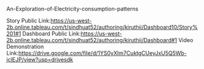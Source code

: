  An-Exploration-of-Electricity-consumption-patterns

Story Public Link:https://us-west-2b.online.tableau.com/t/sindhuat52/authoring/kiruthii/Dashboard10/Story%201#1
Dashboard Public Link:https://us-west-2b.online.tableau.com/t/sindhuat52/authoring/kiruthii/Dashboard#1
Video Demonstration Link:https://drive.google.com/file/d/1YS0yXIm7CuktgCUeyJxU5Q5Wb-jclEJP/view?usp=drivesdk
